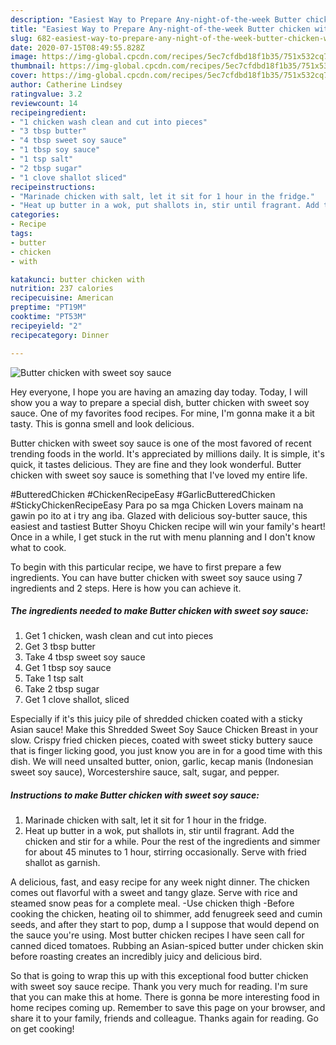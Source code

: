 ```yaml
---
description: "Easiest Way to Prepare Any-night-of-the-week Butter chicken with sweet soy sauce"
title: "Easiest Way to Prepare Any-night-of-the-week Butter chicken with sweet soy sauce"
slug: 682-easiest-way-to-prepare-any-night-of-the-week-butter-chicken-with-sweet-soy-sauce
date: 2020-07-15T08:49:55.828Z
image: https://img-global.cpcdn.com/recipes/5ec7cfdbd18f1b35/751x532cq70/butter-chicken-with-sweet-soy-sauce-recipe-main-photo.jpg
thumbnail: https://img-global.cpcdn.com/recipes/5ec7cfdbd18f1b35/751x532cq70/butter-chicken-with-sweet-soy-sauce-recipe-main-photo.jpg
cover: https://img-global.cpcdn.com/recipes/5ec7cfdbd18f1b35/751x532cq70/butter-chicken-with-sweet-soy-sauce-recipe-main-photo.jpg
author: Catherine Lindsey
ratingvalue: 3.2
reviewcount: 14
recipeingredient:
- "1 chicken wash clean and cut into pieces"
- "3 tbsp butter"
- "4 tbsp sweet soy sauce"
- "1 tbsp soy sauce"
- "1 tsp salt"
- "2 tbsp sugar"
- "1 clove shallot sliced"
recipeinstructions:
- "Marinade chicken with salt, let it sit for 1 hour in the fridge."
- "Heat up butter in a wok, put shallots in, stir until fragrant. Add the chicken and stir for a while. Pour the rest of the ingredients and simmer for about 45 minutes to 1 hour, stirring occasionally. Serve with fried shallot as garnish."
categories:
- Recipe
tags:
- butter
- chicken
- with

katakunci: butter chicken with 
nutrition: 237 calories
recipecuisine: American
preptime: "PT19M"
cooktime: "PT53M"
recipeyield: "2"
recipecategory: Dinner

---
```



![Butter chicken with sweet soy sauce](https://img-global.cpcdn.com/recipes/5ec7cfdbd18f1b35/751x532cq70/butter-chicken-with-sweet-soy-sauce-recipe-main-photo.jpg)

Hey everyone, I hope you are having an amazing day today. Today, I will show you a way to prepare a special dish, butter chicken with sweet soy sauce. One of my favorites food recipes. For mine, I'm gonna make it a bit tasty. This is gonna smell and look delicious.

Butter chicken with sweet soy sauce is one of the most favored of recent trending foods in the world. It's appreciated by millions daily. It is simple, it's quick, it tastes delicious. They are fine and they look wonderful. Butter chicken with sweet soy sauce is something that I've loved my entire life.

#ButteredChicken #ChickenRecipeEasy #GarlicButteredChicken #StickyChickenRecipeEasy Para po sa mga Chicken Lovers mainam na gawin po ito at i try ang iba. Glazed with delicious soy-butter sauce, this easiest and tastiest Butter Shoyu Chicken recipe will win your family&#39;s heart! Once in a while, I get stuck in the rut with menu planning and I don&#39;t know what to cook.


To begin with this particular recipe, we have to first prepare a few ingredients. You can have butter chicken with sweet soy sauce using 7 ingredients and 2 steps. Here is how you can achieve it.

<!--inarticleads1-->

##### The ingredients needed to make Butter chicken with sweet soy sauce:

1. Get 1 chicken, wash clean and cut into pieces
1. Get 3 tbsp butter
1. Take 4 tbsp sweet soy sauce
1. Get 1 tbsp soy sauce
1. Take 1 tsp salt
1. Take 2 tbsp sugar
1. Get 1 clove shallot, sliced


Especially if it&#39;s this juicy pile of shredded chicken coated with a sticky Asian sauce! Make this Shredded Sweet Soy Sauce Chicken Breast in your slow. Crispy fried chicken pieces, coated with sweet sticky buttery sauce that is finger licking good, you just know you are in for a good time with this dish. We will need unsalted butter, onion, garlic, kecap manis (Indonesian sweet soy sauce), Worcestershire sauce, salt, sugar, and pepper. 

<!--inarticleads2-->

##### Instructions to make Butter chicken with sweet soy sauce:

1. Marinade chicken with salt, let it sit for 1 hour in the fridge.
1. Heat up butter in a wok, put shallots in, stir until fragrant. Add the chicken and stir for a while. Pour the rest of the ingredients and simmer for about 45 minutes to 1 hour, stirring occasionally. Serve with fried shallot as garnish.


A delicious, fast, and easy recipe for any week night dinner. The chicken comes out flavorful with a sweet and tangy glaze. Serve with rice and steamed snow peas for a complete meal. -Use chicken thigh -Before cooking the chicken, heating oil to shimmer, add fenugreek seed and cumin seeds, and after they start to pop, dump a I suppose that would depend on the sauce you&#39;re using. Most butter chicken recipes I have seen call for canned diced tomatoes. Rubbing an Asian-spiced butter under chicken skin before roasting creates an incredibly juicy and delicious bird. 

So that is going to wrap this up with this exceptional food butter chicken with sweet soy sauce recipe. Thank you very much for reading. I'm sure that you can make this at home. There is gonna be more interesting food in home recipes coming up. Remember to save this page on your browser, and share it to your family, friends and colleague. Thanks again for reading. Go on get cooking!
